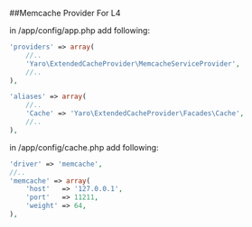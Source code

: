 ##Memcache Provider For L4

in /app/config/app.php add following:
```php
'providers' => array(
    //..
    'Yaro\ExtendedCacheProvider\MemcacheServiceProvider',
    //..
),

'aliases' => array(
    //..
    'Cache' => 'Yaro\ExtendedCacheProvider\Facades\Cache',
    //..
),
```

in /app/config/cache.php add following:
```php
'driver' => 'memcache',
//..
'memcache' => array(
	'host'   => '127.0.0.1', 
	'port'   => 11211, 
	'weight' => 64,
),
```
